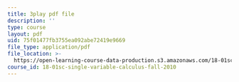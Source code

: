 ```yaml
---
title: 3play pdf file
description: ''
type: course
layout: pdf
uid: 75f01477fb3755ea092abe72419e9669
file_type: application/pdf
file_location: >-
  https://open-learning-course-data-production.s3.amazonaws.com/18-01sc-single-variable-calculus-fall-2010/75f01477fb3755ea092abe72419e9669_eRCN3daFCmU.pdf
course_id: 18-01sc-single-variable-calculus-fall-2010
---
```

